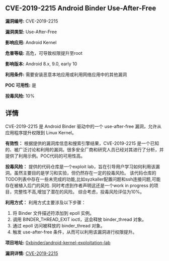 ## CVE-2019-2215 Android Binder Use-After-Free

**漏洞编号:** CVE-2019-2215

**漏洞类型:** Use-After-Free

**影响应用:** Android Kernel

**危害等级:** 高危，可导致权限提升至root

**影响版本:** Android 8.x, 9.0, early 10

**利用条件:** 需要安装恶意本地应用或利用网络应用中的其他漏洞

**POC 可用性:** 是

**投毒风险:** 10%

## 详情

CVE-2019-2215 是 Android Binder 驱动中的一个 use-after-free 漏洞，允许从应用程序提升权限到 Linux Kernel。

**有效性：**
根据提供的漏洞库信息和搜索引擎结果，CVE-2019-2215 是一个已知的、被广泛讨论和利用的漏洞。很多安全厂商和研究人员已经对其进行了分析，并提供了利用示例。POC代码的可用性高。

**投毒风险：**
提供的代码仓库是一个exploit lab，旨在引导用户学习如何利用该漏洞。虽然主要目的是学习和实验，但仍然存在一定的投毒风险。 该代码仓库的TODO列表中存在一些未完成的功能,比如syzkaller配置问题和ssh连接问题,可能存在被植入后门的风险. 同时考虑到作者声明这还是一个work in progress 的项目，完整性不高,增加了潜在的风险。
综合考虑，投毒风险评估为10%。

**利用方式：**
利用方式主要涉及以下步骤：
1.  将 Binder 文件描述符添加到 epoll 实例。
2.  调用 BINDER_THREAD_EXIT ioctl，这会释放 binder_thread 对象。
3.  通过 epoll 访问被释放的 binder_thread 对象。
4.  触发 use-after-free 条件，从而可以利用该漏洞进行权限提升。

**项目地址:** [0xbinder/android-kernel-exploitation-lab](https://github.com/0xbinder/android-kernel-exploitation-lab)

**漏洞详情:** [CVE-2019-2215](https://nvd.nist.gov/vuln/detail/CVE-2019-2215)